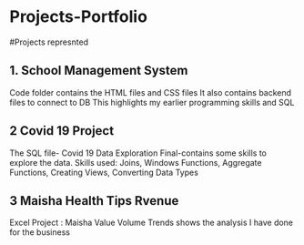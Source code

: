 # Projects-Portfolio

#Projects represnted

## 1. School Management System ##
Code folder contains the HTML files and CSS files
It also contains backend files to connect to DB
This highlights my earlier programming skills and SQL


## 2 Covid 19 Project ##
The SQL file- Covid 19 Data Exploration Final-contains some skills to explore the data.
Skills used: Joins,  Windows Functions, Aggregate Functions, Creating Views, Converting Data Types


## 3 Maisha Health Tips Rvenue ##
Excel Project : Maisha Value Volume Trends shows the analysis I have done for the business
